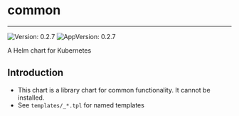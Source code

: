 # common

---
![Version: 0.2.7](https://img.shields.io/badge/Version-0.2.7-informational?style=flat-square)
![AppVersion: 0.2.7](https://img.shields.io/badge/AppVersion-0.2.7-informational?style=flat-square)

A Helm chart for Kubernetes

## Introduction

* This chart is a library chart for common functionality. It cannot be installed.
* See `templates/_*.tpl` for named templates
